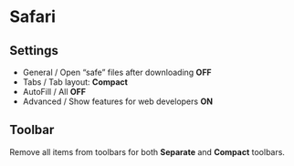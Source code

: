 # Safari

## Settings

- General / Open “safe” files after downloading **OFF**
- Tabs / Tab layout: **Compact**
- AutoFill / All **OFF**
- Advanced / Show features for web developers **ON**

## Toolbar

Remove all items from toolbars for both **Separate** and **Compact** toolbars.